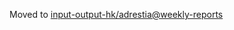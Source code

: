 Moved to [input-output-hk/adrestia@weekly-reports](https://github.com/input-output-hk/adrestia/tree/weekly-reports/2019-06-14)
